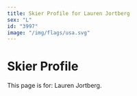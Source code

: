 ```yaml
---
title: Skier Profile for Lauren Jortberg
sex: "L"
id: "3997"
image: "/img/flags/usa.svg" 
---
```


# Skier Profile

This page is for: Lauren Jortberg.
    